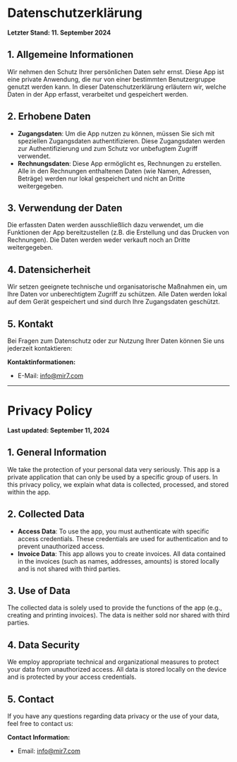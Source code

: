 
# Datenschutzerklärung
**Letzter Stand: 11. September 2024**

## 1. Allgemeine Informationen
Wir nehmen den Schutz Ihrer persönlichen Daten sehr ernst. Diese App ist eine private Anwendung, die nur von einer bestimmten Benutzergruppe genutzt werden kann. In dieser Datenschutzerklärung erläutern wir, welche Daten in der App erfasst, verarbeitet und gespeichert werden.

## 2. Erhobene Daten
- **Zugangsdaten**: Um die App nutzen zu können, müssen Sie sich mit speziellen Zugangsdaten authentifizieren. Diese Zugangsdaten werden zur Authentifizierung und zum Schutz vor unbefugtem Zugriff verwendet.
- **Rechnungsdaten**: Diese App ermöglicht es, Rechnungen zu erstellen. Alle in den Rechnungen enthaltenen Daten (wie Namen, Adressen, Beträge) werden nur lokal gespeichert und nicht an Dritte weitergegeben.

## 3. Verwendung der Daten
Die erfassten Daten werden ausschließlich dazu verwendet, um die Funktionen der App bereitzustellen (z.B. die Erstellung und das Drucken von Rechnungen). Die Daten werden weder verkauft noch an Dritte weitergegeben.

## 4. Datensicherheit
Wir setzen geeignete technische und organisatorische Maßnahmen ein, um Ihre Daten vor unberechtigtem Zugriff zu schützen. Alle Daten werden lokal auf dem Gerät gespeichert und sind durch Ihre Zugangsdaten geschützt.

## 5. Kontakt
Bei Fragen zum Datenschutz oder zur Nutzung Ihrer Daten können Sie uns jederzeit kontaktieren:

**Kontaktinformationen:**
- E-Mail: info@mir7.com

---

# Privacy Policy
**Last updated: September 11, 2024**

## 1. General Information
We take the protection of your personal data very seriously. This app is a private application that can only be used by a specific group of users. In this privacy policy, we explain what data is collected, processed, and stored within the app.

## 2. Collected Data
- **Access Data**: To use the app, you must authenticate with specific access credentials. These credentials are used for authentication and to prevent unauthorized access.
- **Invoice Data**: This app allows you to create invoices. All data contained in the invoices (such as names, addresses, amounts) is stored locally and is not shared with third parties.

## 3. Use of Data
The collected data is solely used to provide the functions of the app (e.g., creating and printing invoices). The data is neither sold nor shared with third parties.

## 4. Data Security
We employ appropriate technical and organizational measures to protect your data from unauthorized access. All data is stored locally on the device and is protected by your access credentials.

## 5. Contact
If you have any questions regarding data privacy or the use of your data, feel free to contact us:

**Contact Information:**
- Email: info@mir7.com
